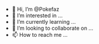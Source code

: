 - 👋 Hi, I’m @Pokefaz
- 👀 I’m interested in ...
- 🌱 I’m currently learning ...
- 💞️ I’m looking to collaborate on ...
- 📫 How to reach me ...

<!---
Pokefaz/Pokefaz is a ✨ special ✨ repository because its `README.md` (this file) appears on your GitHub profile.
You can click the Preview link to take a look at your changes.
--->
